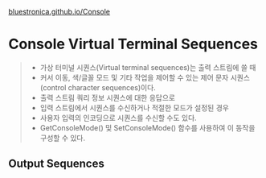 [bluestronica.github.io/Console](https://bluestronica.github.io/Console)

# Console Virtual Terminal Sequences

> - 가상 터미널 시퀀스(Virtual terminal sequences)는 출력 스트림에 쓸 때 
> - 커서 이동, 색/글꼴 모드 및 기타 작업을 제어할 수 있는 제어 문자 시퀀스(control character sequences)이다.
> - 출력 스트림 쿼리 정보 시퀀스에 대한 응답으로
> - 입력 스트림에서 시퀀스를 수신하거나 적절한 모드가 설정된 경우
> - 사용자 입력의 인코딩으로 시퀀스를 수신할 수도 있다.
> - GetConsoleMode() 및 SetConsoleMode() 함수를 사용하여 이 동작을 구성할 수 있다.

## Output Sequences